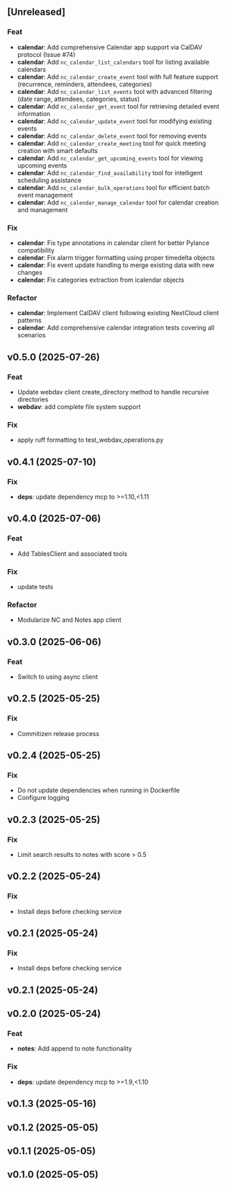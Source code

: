## [Unreleased]

### Feat

- **calendar**: Add comprehensive Calendar app support via CalDAV protocol (Issue #74)
- **calendar**: Add `nc_calendar_list_calendars` tool for listing available calendars
- **calendar**: Add `nc_calendar_create_event` tool with full feature support (recurrence, reminders, attendees, categories)
- **calendar**: Add `nc_calendar_list_events` tool with advanced filtering (date range, attendees, categories, status)
- **calendar**: Add `nc_calendar_get_event` tool for retrieving detailed event information
- **calendar**: Add `nc_calendar_update_event` tool for modifying existing events
- **calendar**: Add `nc_calendar_delete_event` tool for removing events
- **calendar**: Add `nc_calendar_create_meeting` tool for quick meeting creation with smart defaults
- **calendar**: Add `nc_calendar_get_upcoming_events` tool for viewing upcoming events
- **calendar**: Add `nc_calendar_find_availability` tool for intelligent scheduling assistance
- **calendar**: Add `nc_calendar_bulk_operations` tool for efficient batch event management
- **calendar**: Add `nc_calendar_manage_calendar` tool for calendar creation and management

### Fix

- **calendar**: Fix type annotations in calendar client for better Pylance compatibility
- **calendar**: Fix alarm trigger formatting using proper timedelta objects
- **calendar**: Fix event update handling to merge existing data with new changes
- **calendar**: Fix categories extraction from icalendar objects

### Refactor

- **calendar**: Implement CalDAV client following existing NextCloud client patterns
- **calendar**: Add comprehensive calendar integration tests covering all scenarios

## v0.5.0 (2025-07-26)

### Feat

- Update webdav client create_directory method to handle recursive directories
- **webdav**: add complete file system support

### Fix

- apply ruff formatting to test_webdav_operations.py

## v0.4.1 (2025-07-10)

### Fix

- **deps**: update dependency mcp to >=1.10,<1.11

## v0.4.0 (2025-07-06)

### Feat

- Add TablesClient and associated tools

### Fix

- update tests

### Refactor

- Modularize NC and Notes app client

## v0.3.0 (2025-06-06)

### Feat

- Switch to using async client

## v0.2.5 (2025-05-25)

### Fix

- Commitizen release process

## v0.2.4 (2025-05-25)

### Fix

- Do not update dependencies when running in Dockerfile
- Configure logging

## v0.2.3 (2025-05-25)

### Fix

- Limit search results to notes with score > 0.5

## v0.2.2 (2025-05-24)

### Fix

- Install deps before checking service

## v0.2.1 (2025-05-24)

### Fix

- Install deps before checking service

## v0.2.1 (2025-05-24)

## v0.2.0 (2025-05-24)

### Feat

- **notes**: Add append to note functionality

### Fix

- **deps**: update dependency mcp to >=1.9,<1.10

## v0.1.3 (2025-05-16)

## v0.1.2 (2025-05-05)

## v0.1.1 (2025-05-05)

## v0.1.0 (2025-05-05)
